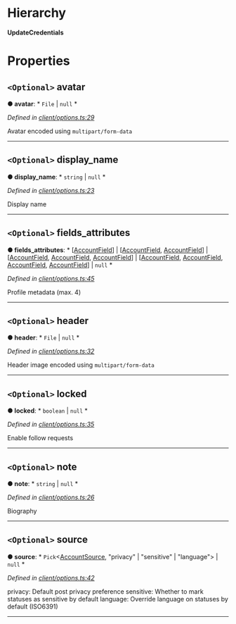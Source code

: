 

# Hierarchy

**UpdateCredentials**

# Properties

<a id="avatar"></a>

## `<Optional>` avatar

**● avatar**: * `File` &#124; `null`
*

*Defined in [client/options.ts:29](https://github.com/lagunehq/core/blob/6d71f33/src/client/options.ts#L29)*

Avatar encoded using `multipart/form-data`

___
<a id="display_name"></a>

## `<Optional>` display_name

**● display_name**: * `string` &#124; `null`
*

*Defined in [client/options.ts:23](https://github.com/lagunehq/core/blob/6d71f33/src/client/options.ts#L23)*

Display name

___
<a id="fields_attributes"></a>

## `<Optional>` fields_attributes

**● fields_attributes**: * [[AccountField](_entities_account_.accountfield.md)] &#124; [[AccountField](_entities_account_.accountfield.md), [AccountField](_entities_account_.accountfield.md)] &#124; [[AccountField](_entities_account_.accountfield.md), [AccountField](_entities_account_.accountfield.md), [AccountField](_entities_account_.accountfield.md)] &#124; [[AccountField](_entities_account_.accountfield.md), [AccountField](_entities_account_.accountfield.md), [AccountField](_entities_account_.accountfield.md), [AccountField](_entities_account_.accountfield.md)] &#124; `null`
*

*Defined in [client/options.ts:45](https://github.com/lagunehq/core/blob/6d71f33/src/client/options.ts#L45)*

Profile metadata (max. 4)

___
<a id="header"></a>

## `<Optional>` header

**● header**: * `File` &#124; `null`
*

*Defined in [client/options.ts:32](https://github.com/lagunehq/core/blob/6d71f33/src/client/options.ts#L32)*

Header image encoded using `multipart/form-data`

___
<a id="locked"></a>

## `<Optional>` locked

**● locked**: * `boolean` &#124; `null`
*

*Defined in [client/options.ts:35](https://github.com/lagunehq/core/blob/6d71f33/src/client/options.ts#L35)*

Enable follow requests

___
<a id="note"></a>

## `<Optional>` note

**● note**: * `string` &#124; `null`
*

*Defined in [client/options.ts:26](https://github.com/lagunehq/core/blob/6d71f33/src/client/options.ts#L26)*

Biography

___
<a id="source"></a>

## `<Optional>` source

**● source**: * `Pick`<[AccountSource](_entities_account_.accountsource.md),  "privacy" &#124; "sensitive" &#124; "language"> &#124; `null`
*

*Defined in [client/options.ts:42](https://github.com/lagunehq/core/blob/6d71f33/src/client/options.ts#L42)*

privacy: Default post privacy preference sensitive: Whether to mark statuses as sensitive by default language: Override language on statuses by default (ISO6391)

___

